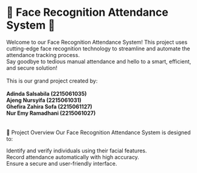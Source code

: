 # 🌸 Face Recognition Attendance System 🌸
Welcome to our Face Recognition Attendance System! This project uses cutting-edge face recognition technology to streamline and automate the attendance tracking process.<br> Say goodbye to tedious manual attendance and hello to a smart, efficient, and secure solution!
<br><br>
This is our grand project created by: <br><br>
**Adinda Salsabila   (2215061035) <br>
Ajeng Nursyifa       (2215061031) <br>
Ghefira Zahira Sofa  (2215061127) <br>
Nur Emy Ramadhani    (2215061027)**
<br><br><br>
🎯 Project Overview
Our Face Recognition Attendance System is designed to:

Identify and verify individuals using their facial features.<br>
Record attendance automatically with high accuracy.<br>
Ensure a secure and user-friendly interface.

